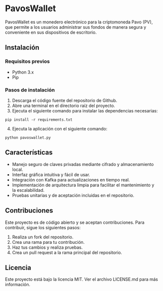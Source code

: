 # PavosWallet

PavosWallet es un monedero electrónico para la criptomoneda Pavo (PV), que permite a los usuarios administrar sus fondos de manera segura y conveniente en sus dispositivos de escritorio.

## Instalación

### Requisitos previos

- Python 3.x
- Pip

### Pasos de instalación

1. Descarga el código fuente del repositorio de Github.
2. Abre una terminal en el directorio raíz del proyecto.
3. Ejecuta el siguiente comando para instalar las dependencias necesarias:

```shell
pip install -r requirements.txt
```
4. Ejecuta la aplicación con el siguiente comando:

```shell
python pavoswallet.py
```

## Características

- Manejo seguro de claves privadas mediante cifrado y almacenamiento local.
- Interfaz gráfica intuitiva y fácil de usar.
- Integración con Kafka para actualizaciones en tiempo real.
- Implementación de arquitectura limpia para facilitar el mantenimiento y la escalabilidad.
- Pruebas unitarias y de aceptación incluidas en el repositorio.

## Contribuciones

Este proyecto es de código abierto y se aceptan contribuciones. Para contribuir, sigue los siguientes pasos:

1. Realiza un fork del repositorio.
2. Crea una rama para tu contribución.
3. Haz tus cambios y realiza pruebas.
4. Crea un pull request a la rama principal del repositorio.

## Licencia

Este proyecto está bajo la licencia MIT. Ver el archivo LICENSE.md para más información.

